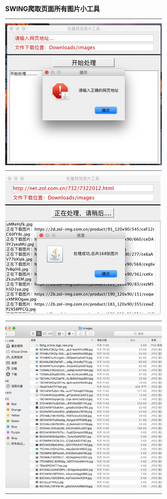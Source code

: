 ## SWING爬取页面所有图片小工具

---
![](https://raw.githubusercontent.com/chenxingxing6/lxh/master/img/1.jpg)

---
![](https://raw.githubusercontent.com/chenxingxing6/lxh/master/img/2.jpg)

---
![](https://raw.githubusercontent.com/chenxingxing6/lxh/master/img/3.jpg)

---
